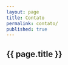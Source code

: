 ```yaml
---
layout: page
title: Contato
permalink: contato/
published: true
---
```


<section>
	<h2>{{ page.title }}</h2>
	<article>
		<p></p>
	</article>
</section>